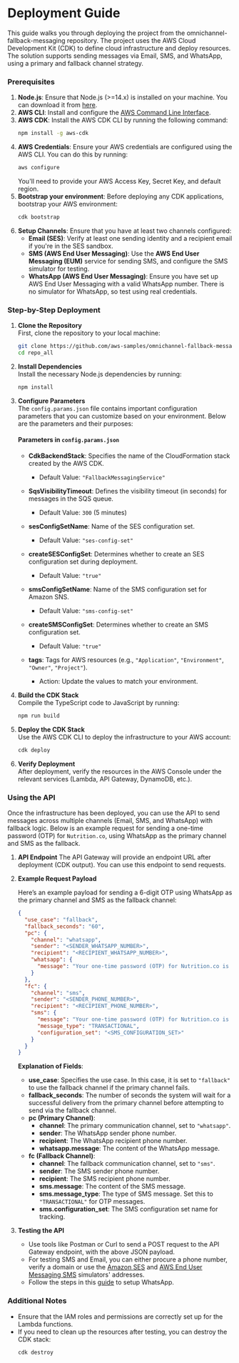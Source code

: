 # Deployment Guide

This guide walks you through deploying the project from the omnichannel-fallback-messaging repository. The project uses the AWS Cloud Development Kit (CDK) to define cloud infrastructure and deploy resources. The solution supports sending messages via Email, SMS, and WhatsApp, using a primary and fallback channel strategy.

### Prerequisites

1. **Node.js**: Ensure that Node.js (>=14.x) is installed on your machine. You can download it from [here](https://nodejs.org/).
2. **AWS CLI**: Install and configure the [AWS Command Line Interface](https://aws.amazon.com/cli/).
3. **AWS CDK**: Install the AWS CDK CLI by running the following command:
   ```bash
   npm install -g aws-cdk
   ```
4. **AWS Credentials**: Ensure your AWS credentials are configured using the AWS CLI. You can do this by running:
   ```bash
   aws configure
   ```
   You'll need to provide your AWS Access Key, Secret Key, and default region.
5. **Bootstrap your environment**: Before deploying any CDK applications, bootstrap your AWS environment:
   ```bash
   cdk bootstrap
   ```
6. **Setup Channels**: Ensure that you have at least two channels configured:
   - **Email (SES)**: Verify at least one sending identity and a recipient email if you're in the SES sandbox.
   - **SMS (AWS End User Messaging)**: Use the **AWS End User Messaging (EUM)** service for sending SMS, and configure the SMS simulator for testing.
   - **WhatsApp (AWS End User Messaging)**: Ensure you have set up AWS End User Messaging with a valid WhatsApp number. There is no simulator for WhatsApp, so test using real credentials.

### Step-by-Step Deployment

1. **Clone the Repository**  
   First, clone the repository to your local machine:
   ```bash
   git clone https://github.com/aws-samples/omnichannel-fallback-messaging
   cd repo_all
   ```

2. **Install Dependencies**  
   Install the necessary Node.js dependencies by running:
   ```bash
   npm install
   ```

3. **Configure Parameters**  
   The `config.params.json` file contains important configuration parameters that you can customize based on your environment. Below are the parameters and their purposes:

   #### Parameters in `config.params.json`

   - **CdkBackendStack**: Specifies the name of the CloudFormation stack created by the AWS CDK.
     - Default Value: `"FallbackMessagingService"`
   
   - **SqsVisibilityTimeout**: Defines the visibility timeout (in seconds) for messages in the SQS queue. 
     - Default Value: `300` (5 minutes)
   
   - **sesConfigSetName**: Name of the SES configuration set.
     - Default Value: `"ses-config-set"`
   
   - **createSESConfigSet**: Determines whether to create an SES configuration set during deployment.
     - Default Value: `"true"`
   
   - **smsConfigSetName**: Name of the SMS configuration set for Amazon SNS.
     - Default Value: `"sms-config-set"`
   
   - **createSMSConfigSet**: Determines whether to create an SMS configuration set.
     - Default Value: `"true"`
   
   - **tags**: Tags for AWS resources (e.g., `"Application"`, `"Environment"`, `"Owner"`, `"Project"`).
     - Action: Update the values to match your environment.

4. **Build the CDK Stack**  
   Compile the TypeScript code to JavaScript by running:
   ```bash
   npm run build
   ```

5. **Deploy the CDK Stack**  
   Use the AWS CDK CLI to deploy the infrastructure to your AWS account:
   ```bash
   cdk deploy
   ```

6. **Verify Deployment**  
   After deployment, verify the resources in the AWS Console under the relevant services (Lambda, API Gateway, DynamoDB, etc.).

### Using the API

Once the infrastructure has been deployed, you can use the API to send messages across multiple channels (Email, SMS, and WhatsApp) with fallback logic. Below is an example request for sending a one-time password (OTP) for `Nutrition.co`, using WhatsApp as the primary channel and SMS as the fallback.

1. **API Endpoint**
   The API Gateway will provide an endpoint URL after deployment (CDK output). You can use this endpoint to send requests.

2. **Example Request Payload**

   Here’s an example payload for sending a 6-digit OTP using WhatsApp as the primary channel and SMS as the fallback channel:

   ```json
   {
     "use_case": "fallback",
     "fallback_seconds": "60",
     "pc": {
       "channel": "whatsapp",
       "sender": "<SENDER_WHATSAPP_NUMBER>",
       "recipient": "<RECIPIENT_WHATSAPP_NUMBER>",
       "whatsapp": {
         "message": "Your one-time password (OTP) for Nutrition.co is 123456."
       }
     },
     "fc": {
       "channel": "sms",
       "sender": "<SENDER_PHONE_NUMBER>",
       "recipient": "<RECIPIENT_PHONE_NUMBER>",
       "sms": {
         "message": "Your one-time password (OTP) for Nutrition.co is 123456.",
         "message_type": "TRANSACTIONAL",
         "configuration_set": "<SMS_CONFIGURATION_SET>"
       }
     }
   }
   ```

   **Explanation of Fields**:
   - **use_case**: Specifies the use case. In this case, it is set to `"fallback"` to use the fallback channel if the primary channel fails.
   - **fallback_seconds**: The number of seconds the system will wait for a successful delivery from the primary channel before attempting to send via the fallback channel.
   - **pc (Primary Channel)**:
     - **channel**: The primary communication channel, set to `"whatsapp"`.
     - **sender**: The WhatsApp sender phone number.
     - **recipient**: The WhatsApp recipient phone number.
     - **whatsapp.message**: The content of the WhatsApp message.
   - **fc (Fallback Channel)**:
     - **channel**: The fallback communication channel, set to `"sms"`.
     - **sender**: The SMS sender phone number.
     - **recipient**: The SMS recipient phone number.
     - **sms.message**: The content of the SMS message.
     - **sms.message_type**: The type of SMS message. Set this to `"TRANSACTIONAL"` for OTP messages.
     - **sms.configuration_set**: The SMS configuration set name for tracking.

3. **Testing the API**
   - Use tools like Postman or Curl to send a POST request to the API Gateway endpoint, with the above JSON payload.
   - For testing SMS and Email, you can either procure a phone number, verify a domain or use the [Amazon SES](https://docs.aws.amazon.com/ses/latest/dg/send-an-email-from-console.html) and [AWS End User Messaging SMS](https://docs.aws.amazon.com/sms-voice/latest/userguide/test-phone-numbers.html) simulators' addresses.
   - Follow the steps in this [guide](https://docs.aws.amazon.com/social-messaging/latest/userguide/setting-up.html) to setup WhatsApp.

### Additional Notes
- Ensure that the IAM roles and permissions are correctly set up for the Lambda functions.
- If you need to clean up the resources after testing, you can destroy the CDK stack:
   ```bash
   cdk destroy
   ```
